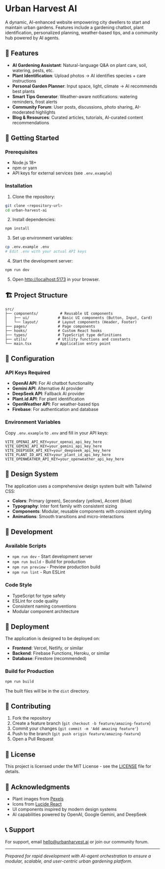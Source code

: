 # Urban Harvest AI

A dynamic, AI-enhanced website empowering city dwellers to start and maintain urban gardens. Features include a gardening chatbot, plant identification, personalized planning, weather-based tips, and a community hub powered by AI agents.

## 🌱 Features

- **AI Gardening Assistant**: Natural-language Q&A on plant care, soil, watering, pests, etc.
- **Plant Identification**: Upload photos → AI identifies species + care instructions
- **Personal Garden Planner**: Input space, light, climate → AI recommends best plants
- **Smart Tips Generator**: Weather-aware notifications: watering reminders, frost alerts
- **Community Forum**: User posts, discussions, photo sharing, AI-moderated highlights
- **Blog & Resources**: Curated articles, tutorials, AI-curated content recommendations

## 🚀 Getting Started

### Prerequisites

- Node.js 18+ 
- npm or yarn
- API keys for external services (see `.env.example`)

### Installation

1. Clone the repository:
```bash
git clone <repository-url>
cd urban-harvest-ai
```

2. Install dependencies:
```bash
npm install
```

3. Set up environment variables:
```bash
cp .env.example .env
# Edit .env with your actual API keys
```

4. Start the development server:
```bash
npm run dev
```

5. Open [http://localhost:5173](http://localhost:5173) in your browser.

## 🏗️ Project Structure

```
src/
├── components/          # Reusable UI components
│   ├── ui/             # Basic UI components (Button, Input, Card)
│   └── layout/         # Layout components (Header, Footer)
├── pages/              # Page components
├── hooks/              # Custom React hooks
├── types/              # TypeScript type definitions
├── utils/              # Utility functions and constants
└── main.tsx           # Application entry point
```

## 🔧 Configuration

### API Keys Required

- **OpenAI API**: For AI chatbot functionality
- **Gemini API**: Alternative AI provider
- **DeepSeek API**: Fallback AI provider
- **Plant.id API**: For plant identification
- **OpenWeather API**: For weather-based tips
- **Firebase**: For authentication and database

### Environment Variables

Copy `.env.example` to `.env` and fill in your API keys:

```env
VITE_OPENAI_API_KEY=your_openai_api_key_here
VITE_GEMINI_API_KEY=your_gemini_api_key_here
VITE_DEEPSEEK_API_KEY=your_deepseek_api_key_here
VITE_PLANT_ID_API_KEY=your_plant_id_api_key_here
VITE_OPENWEATHER_API_KEY=your_openweather_api_key_here
```

## 🎨 Design System

The application uses a comprehensive design system built with Tailwind CSS:

- **Colors**: Primary (green), Secondary (yellow), Accent (blue)
- **Typography**: Inter font family with consistent sizing
- **Components**: Modular, reusable components with consistent styling
- **Animations**: Smooth transitions and micro-interactions

## 🧪 Development

### Available Scripts

- `npm run dev` - Start development server
- `npm run build` - Build for production
- `npm run preview` - Preview production build
- `npm run lint` - Run ESLint

### Code Style

- TypeScript for type safety
- ESLint for code quality
- Consistent naming conventions
- Modular component architecture

## 🚀 Deployment

The application is designed to be deployed on:

- **Frontend**: Vercel, Netlify, or similar
- **Backend**: Firebase Functions, Heroku, or similar
- **Database**: Firestore (recommended)

### Build for Production

```bash
npm run build
```

The built files will be in the `dist` directory.

## 🤝 Contributing

1. Fork the repository
2. Create a feature branch (`git checkout -b feature/amazing-feature`)
3. Commit your changes (`git commit -m 'Add amazing feature'`)
4. Push to the branch (`git push origin feature/amazing-feature`)
5. Open a Pull Request

## 📝 License

This project is licensed under the MIT License - see the [LICENSE](LICENSE) file for details.

## 🙏 Acknowledgments

- Plant images from [Pexels](https://pexels.com)
- Icons from [Lucide React](https://lucide.dev)
- UI components inspired by modern design systems
- AI capabilities powered by OpenAI, Google Gemini, and DeepSeek

## 📞 Support

For support, email hello@urbanharvest.ai or join our community forum.

---

*Prepared for rapid development with AI-agent orchestration to ensure a modular, scalable, and user-centric urban gardening platform.*
